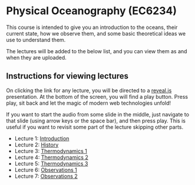 # Physical Oceanography (EC6234)

This course is intended to give you an introduction to
the oceans, their current state, how we observe them,
and some basic theoretical ideas we use to understand them.

The lectures will be added to the below list, and you can
view them as and when they are uploaded.

## Instructions for viewing lectures

On clicking the link for any lecture, you will be directed
to a [reveal.js](https://revealjs.com/) presentation. At the
bottom of the screen, you will find a play button. Press play,
sit back and let the magic of modern web technologies unfold!

If you want to start the audio from some slide in the middle,
just navigate to that slide (using arrow keys or the space bar),
and then press play. This is useful if you want to revisit some
part of the lecture skipping other parts.

* Lecture 1: [Introduction](./slides/lecture_intro/index.html)
* Lecture 2: [History](./slides/lecture_history/index.html)
* Lecture 3: [Thermodynamics 1](./slides/lecture_thermo/index.html)
* Lecture 4: [Thermodynamics 2](./slides/lecture_thermo2/index.html)
* Lecture 5: [Thermodynamics 3](./slides/lecture_thermo3/index.html)
* Lecture 6: [Observations 1](./slides/lecture_aditi1/Observations-1.pptx)
* Lecture 7: [Observations 2](./slides/lecture_aditi2/Observations-2.pptx)
